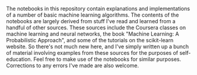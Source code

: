 The notebooks in this repository contain explanations and implementations of a number of basic machine learning algorithms. The contents of the notebooks are largely derived from stuff I've read and learned from a handful of other sources. These sources include the Coursera classes on machine learning and neural networks, the book "Machine Learning: A Probabilistic Approach", and some of the tutorials on the scikit-learn website. So there's not much new here, and I've simply written up a bunch of material involving examples from these sources for the purposes of self-education. Feel free to make use of the notebooks for similar purposes. Corrections to any errors I've made are also welcome. 